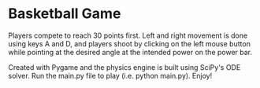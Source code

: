 # Basketball Game

Players compete to reach 30 points first. Left and right movement is done using keys A and D, and players shoot by clicking on the left mouse button while pointing at the desired angle at the intended power on the power bar.

Created with Pygame and the physics engine is built using SciPy's ODE solver. Run the main.py file to play (i.e. python main.py). Enjoy!
